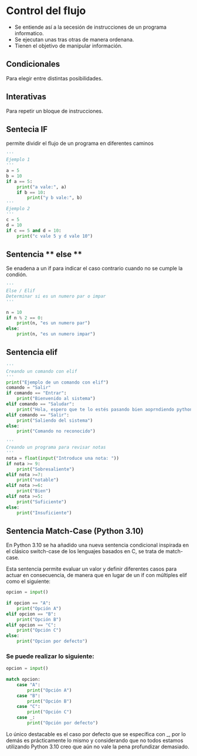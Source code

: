 # Control del flujo
* Se entiende así a la secesión de instrucciones de un programa informatico.
* Se ejecutan unas tras otras de manera ordenana.
* Tienen el objetivo de manipular información.

## Condicionales
Para elegir entre distintas posibilidades.


## Interativas
Para repetir un bloque de instrucciones.


## Sentecia IF 
permite dividir el flujo de un programa en diferentes caminos

```python
'''
Ejemplo 1
'''
a = 5
b = 10
if a == 5:
    print("a vale:", a)
    if b == 10:
        print("y b vale:", b)
'''
Ejemplo 2
'''
c = 5
d = 10
if c == 5 and d = 10:
    print("c vale 5 y d vale 10")
```
## Sentencia ** else **
Se enadena a un if para indicar el caso contrario cuando no se cumple la condión.

```python
'''
Else / Elif
Determinar si es un numero par o impar
'''

n = 10
if n % 2 == 0:
    print(n, "es un numero par")
else:
    print(n, "es un numero impar")


```

## Sentencia elif
```python
'''
Creando un comando con elif
'''
print("Ejemplo de un comando con elif")
comando = "Salir"
if comando == "Entrar":
    print("Bienvenido al sistema")
elif comando == "Saludar":
    print("Hola, espero que te lo estés pasando bien aoprndiendo python")
elif comando == "Salir":
    print("Saliendo del sistema")
else:
    print("Comando no reconocido")

'''
Creando un programa para revisar notas
'''
nota = float(input("Introduce una nota: "))
if nota >= 9:
    print("Sobresaliente")
elif nota >=7:
    print("notable")
elif nota >=6:
    print("Bien")
elif nota >=5:
    print("Suficiente")
else:
    print("Insuficiente")


```


## Sentencia Match-Case (Python 3.10)
En Python 3.10 se ha añadido una nueva sentencia condicional inspirada en el clásico switch-case de los lenguajes basados en C, se trata de match-case.

Esta sentencia permite evaluar un valor y definir diferentes casos para actuar en consecuencia, de manera que en lugar de un if con múltiples elif como el siguiente:
````python
opcion = input()
 
if opcion == "A":
    print("Opción A")
elif opcion == "B":
    print("Opción B")
elif opcion == "C":
    print("Opción C")
else:
    print("Opcion por defecto")
````
### Se puede realizar lo siguiente:
````python
opcion = input()
 
match opcion:
    case "A":
        print("Opción A")
    case "B":
        print("Opción B")
    case "C":
        print("Opción C")
    case _:
        print("Opción por defecto")
````
Lo único destacable es el caso por defecto que se específica con _, por lo demás es prácticamente lo mismo y considerando que no todos estamos utilizando Python 3.10 creo que aún no vale la pena profundizar demasiado.
